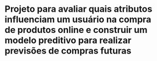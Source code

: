 # Projeto para avaliar quais atributos influenciam um usuário na compra de produtos online e construir um modelo preditivo para realizar previsões de compras futuras
